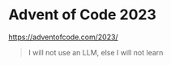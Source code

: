 # Advent of Code 2023

https://adventofcode.com/2023/

> I will not use an LLM, else I will not learn


